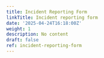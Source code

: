 ```yaml
---
title: Incident Reporting Form
linkTitle: Incident reporting form
date: '2025-04-24T16:18:00Z'
weight: 1
description: No content
draft: false
ref: incident-reporting-form
---
```


